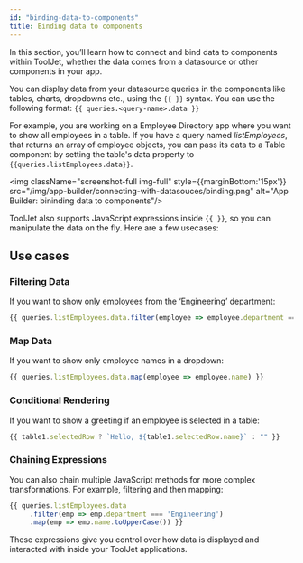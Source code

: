 ```yaml
---
id: "binding-data-to-components"
title: Binding data to components
---
```


In this section, you’ll learn how to connect and bind data to components within ToolJet, whether the data comes from a datasource or other components in your app.

You can display data from your datasource queries in the components like tables, charts, dropdowns etc., using the 
`{{ }}` syntax. You can use the following format: `{{ queries.<query-name>.data }}`

For example, you are working on a Employee Directory app where you want to show all employees in a table. If you have a query named *listEmployees*, that returns an array of employee objects, you can pass its data to a Table component by setting the table's data property to `{{queries.listEmployees.data}}`.

<img className="screenshot-full img-full" style={{marginBottom:'15px'}} src="/img/app-builder/connecting-with-datasouces/binding.png" alt="App Builder: bininding data to components"/>


ToolJet also supports JavaScript expressions inside `{{ }}`, so you can manipulate the data on the fly. Here are a few usecases:

## Use cases
### Filtering Data
If you want to show only employees from the ‘Engineering’ department:

```js
{{ queries.listEmployees.data.filter(employee => employee.department === 'Engineering') }}
```
### Map Data

If you want to show only employee names in a dropdown:

```js
{{ queries.listEmployees.data.map(employee => employee.name) }}
```

### Conditional Rendering

If you want to show a greeting if an employee is selected in a table:

```js
{{ table1.selectedRow ? `Hello, ${table1.selectedRow.name}` : "" }}
```

### Chaining Expressions

You can also chain multiple JavaScript methods for more complex transformations. For example, filtering and then mapping:

```js
{{ queries.listEmployees.data
     .filter(emp => emp.department === 'Engineering')
     .map(emp => emp.name.toUpperCase()) }}
```

These expressions give you control over how data is displayed and interacted with inside your ToolJet applications.